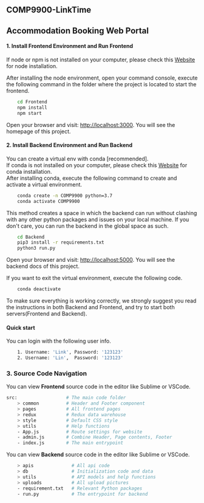 ## COMP9900-LinkTime 
## Accommodation Booking Web Portal


#### 1. Install Frontend Environment and Run Frontend

If node or npm is not installed on your computer, please check this [Website](https://nodejs.org/en/) for node installation.

After installing the node environment, open your command console, execute the following command in the folder where the project is located to start the frontend.

```bash
    cd Frontend 
    npm install
    npm start
```
Open your browser and visit: [http://localhost:3000](http://localhost:3000). You will see the homepage of this project.
  

#### 2. Install Backend Environment and Run Backend

You can create a virtual env with conda [recommended].  
If conda is not installed on your computer, please check this [Website](https://docs.conda.io/projects/conda/en/latest/user-guide/install/) for conda installation.  
After installing conda, execute the following command to create and activate a virtual environment.
```bash
    conda create -n COMP9900 python=3.7
    conda activate COMP9900
```
This method creates a space in which the backend can run without clashing with any other python packages and issues on your local machine. If you don't care, you can run the backend in the global space as such.
```bash
    cd Backend
    pip3 install -r requirements.txt
    python3 run.py
```
Open your browser and visit: [http://localhost:5000](http://localhost:5000). You will see the backend docs of this project.

If you want to exit the virtual environment, execute the following code.

```bash
    conda deactivate
```

To make sure everything is working correctly, we strongly suggest you read the instructions in both Backend and Frontend, and try to start both servers(Frontend and Backend).

#### Quick start
You can login with the following user info.
```bash
    1. Username: 'Link', Password: '123123'
    2. Username: 'Lin',  Password: '123123'
```

### 3. Source Code Navigation

You can view **Frontend** source code in the editor like Sublime or VSCode.

```bash
src:                  # The main code folder
    > common          # Header and Footer component
    > pages           # All frontend pages
    > redux           # Redux data warehouse
    > style           # Default CSS style
    > utils           # Help functions
    - App.js          # Route settings for website
    - admin.js        # Combine Header, Page contents, Footer
    - index.js        # The main entrypoint
```

You can view **Backend** source code in the editor like Sublime or VSCode.

```bash
    > apis              # All api code
    > db                # Initialization code and data
    > utils             # API models and help functions
    > uploads           # All upload pictures
    - requirement.txt   # Relevant Python packages
    - run.py            # The entrypoint for backend
```



